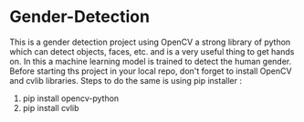 # Gender-Detection

This is a gender detection project using OpenCV a strong library of python which can detect objects, faces, etc. and is a very useful thing to get hands on. In this a machine learning model is trained to detect the human gender. Before starting ths project in your local repo, don't forget to install OpenCV and cvlib libraries. Steps to do the same is using pip installer : 

1. pip install opencv-python 
2. pip install cvlib 
